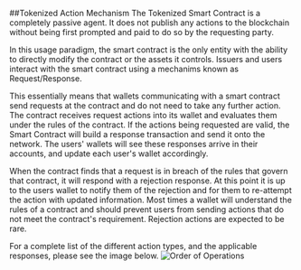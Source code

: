 ##Tokenized Action Mechanism
The Tokenized Smart Contract is a completely passive agent. It does not publish any actions to the blockchain without being first prompted and paid to do so by the requesting party.

In this usage paradigm, the smart contract is the only entity with the ability to directly modify the contract or the assets it controls. Issuers and users interact with the smart contract using a mechanims known as Request/Response.

This essentially means that wallets communicating with a smart contract send requests at the contract and do not need to take any further action. The contract receives request actions into its wallet and evaluates them under the rules of the contract. If the actions being requested are valid, the Smart Contract will build a response transaction and send it onto the network. The users' wallets will see these responses arrive in their accounts, and update each user's wallet accordingly.

When the contract finds that a request is in breach of the rules that govern that contract, it will respond with a rejection response. At this point it is up to the users wallet to notify them of the rejection and for them to re-attempt the action with updated information. Most times a wallet will understand the rules of a contract and should prevent users from sending actions that do not meet the contract's requirement. Rejection actions are expected to be rare.

For a complete list of the different action types, and the applicable responses, please see the image below.
<img src="https://raw.githubusercontent.com/tokenized/docs/master/images/order-of-operations.svg?sanitize=true" alt="Order of Operations">